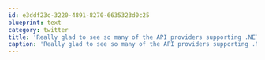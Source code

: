 ```yaml
---
id: e3ddf23c-3220-4891-8270-6635323d0c25
blueprint: text
category: twitter
title: 'Really glad to see so many of the API providers supporting .NET with plenty of code examples, etc.'
caption: 'Really glad to see so many of the API providers supporting .NET with plenty of code examples, etc.'
---
```

